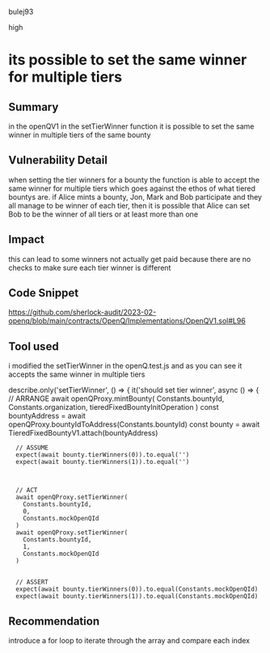 bulej93

high

# its possible to set the same winner for multiple tiers

## Summary
in the openQV1 in the setTierWinner function it is possible to set the same winner in multiple tiers of the same bounty
## Vulnerability Detail
when setting the tier winners for a bounty the function is able to accept the same winner for multiple tiers which goes against the ethos of what tiered bountys are. if Alice mints a bounty, Jon, Mark and Bob participate and they all manage to be winner of each tier, then it is possible that Alice can set Bob to be the winner of all tiers or at least more than one
## Impact
this can lead to some winners not actually get paid because there are no checks to make sure each tier winner is different 
## Code Snippet
https://github.com/sherlock-audit/2023-02-openq/blob/main/contracts/OpenQ/Implementations/OpenQV1.sol#L96
## Tool used

i modified the setTierWinner in the openQ.test.js and as you can see it accepts the same winner in multiple tiers

  describe.only('setTierWinner', () => {
    it('should set tier winner', async () => {
      // ARRANGE
      await openQProxy.mintBounty(
        Constants.bountyId,
        Constants.organization,
        tieredFixedBountyInitOperation
      )
      const bountyAddress = await openQProxy.bountyIdToAddress(Constants.bountyId)
      const bounty = await TieredFixedBountyV1.attach(bountyAddress)

      // ASSUME
      expect(await bounty.tierWinners(0)).to.equal('')
      expect(await bounty.tierWinners(1)).to.equal('')
      
      

      // ACT
      await openQProxy.setTierWinner(
        Constants.bountyId,
        0,
        Constants.mockOpenQId
      )
      await openQProxy.setTierWinner(
        Constants.bountyId,
        1,
        Constants.mockOpenQId
      )
      

      // ASSERT
      expect(await bounty.tierWinners(0)).to.equal(Constants.mockOpenQId)
      expect(await bounty.tierWinners(1)).to.equal(Constants.mockOpenQId)

## Recommendation
introduce a for loop to iterate through the array and compare each index